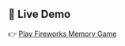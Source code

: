 ## 🚀 Live Demo

👉 [Play Fireworks Memory Game](https://MiracleRaverMango.github.io/fireworks-memory-game/)
